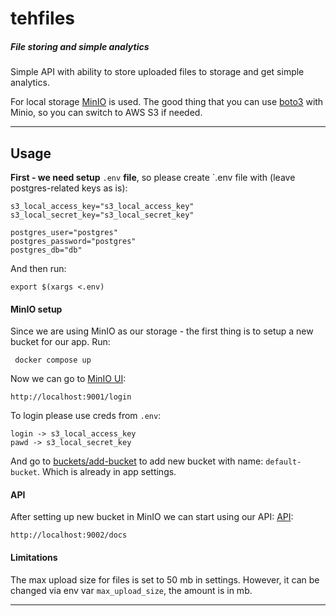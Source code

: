 # tehfiles
##### File storing and simple analytics

Simple API with ability to store uploaded files to storage and get simple analytics.

For local storage [MinIO](https://min.io/) is used. The good thing that you can use 
[boto3](https://boto3.amazonaws.com/v1/documentation/api/latest/index.html) with Minio,
so you can switch to AWS S3 if needed.

-------
## Usage

**First - we need setup** `.env` **file**, so please create `.env file with (leave postgres-related keys as is):

```
s3_local_access_key="s3_local_access_key"
s3_local_secret_key="s3_local_secret_key"

postgres_user="postgres"
postgres_password="postgres"
postgres_db="db"
```

And then run:
```commandline
export $(xargs <.env)
```

#### MinIO setup
Since we are using MinIO as our storage - the first thing is to setup a new bucket for our app.
Run:
```commandline
 docker compose up 
```
Now we can go to [MinIO UI](localhost:9001):

```
http://localhost:9001/login
```

To login please use creds from `.env`:
```
login -> s3_local_access_key 
pawd -> s3_local_secret_key
```

And go to [buckets/add-bucket](http://localhost:9001/buckets/add-bucket) to add new bucket with name: `default-bucket`.
Which is already in app settings. 

#### API 

After setting up new bucket in MinIO we can start using our API:
[API](http://localhost:9002/docs):
```
http://localhost:9002/docs
```

#### Limitations

The max upload size for files is set to 50 mb in settings. 
However, it can be changed via env var `max_upload_size`, the amount is in mb.

------

